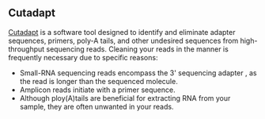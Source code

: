 ## Cutadapt 
[Cutadapt](https://cutadapt.readthedocs.io/en/stable/installation.html) is a software tool designed to identify and eliminate adapter sequences, primers, poly-A tails, and other undesired sequences from high-throughput sequencing reads.
Cleaning your reads in the manner is frequently necessary due to specific reasons:
 - Small-RNA sequencing reads encompass the 3' sequencing adapter , as the read is longer than the sequenced molecule.
 - Amplicon reads initiate with a primer sequence.
 - Although ploy(A)tails are beneficial for extracting RNA from your sample, they are often unwanted in your reads.


